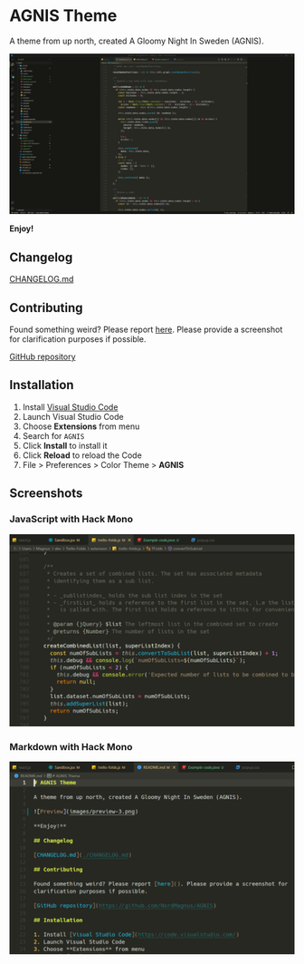 # AGNIS Theme

A theme from up north, created A Gloomy Night In Sweden (AGNIS).

![Preview](images/preview-3.png)

**Enjoy!**

## Changelog

[CHANGELOG.md](./CHANGELOG.md)

## Contributing

Found something weird? Please report [here](). Please provide a screenshot for
clarification purposes if possible.

[GitHub repository](https://github.com/NordMagnus/AGNIS)

## Installation

1. Install [Visual Studio Code](https://code.visualstudio.com/)
2. Launch Visual Studio Code
3. Choose **Extensions** from menu
4. Search for `AGNIS`
5. Click **Install** to install it
6. Click **Reload** to reload the Code
7. File > Preferences > Color Theme > **AGNIS**

## Screenshots

### JavaScript with Hack Mono

![Screenshot JavaScript](images/screenshot-js-hack.png)

### Markdown with Hack Mono

![Screenshot Markdown](images/screenshot-markdown.png)
